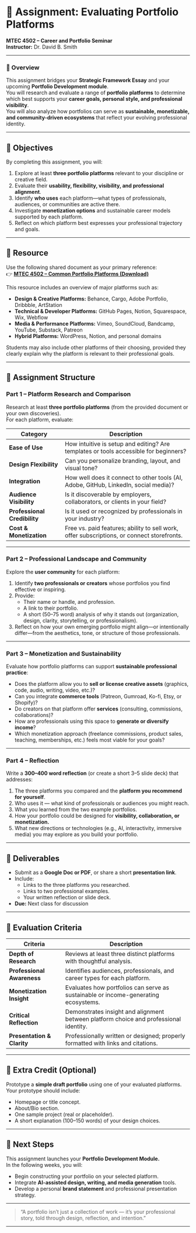 # 🎨 Assignment: Evaluating Portfolio Platforms  
**MTEC 4502 – Career and Portfolio Seminar**  
**Instructor:** Dr. David B. Smith  

---

### 🧭 Overview
This assignment bridges your **Strategic Framework Essay** and your upcoming **Portfolio Development module**.  
You will research and evaluate a range of **portfolio platforms** to determine which best supports your **career goals, personal style, and professional visibility**.  
You will also analyze how portfolios can serve as **sustainable, monetizable, and community-driven ecosystems** that reflect your evolving professional identity.

---

## 🎯 Objectives
By completing this assignment, you will:
1. Explore at least **three portfolio platforms** relevant to your discipline or creative field.  
2. Evaluate their **usability, flexibility, visibility, and professional alignment**.  
3. Identify **who uses** each platform—what types of professionals, audiences, or communities are active there.  
4. Investigate **monetization options** and sustainable career models supported by each platform.  
5. Reflect on which platform best expresses your professional trajectory and goals.

---

## 🧰 Resource
Use the following shared document as your primary reference:  
👉 **[MTEC 4502 – Common Portfolio Platforms (Download)]([https://chat.openai.com/share/file-EDWXGH8z7xgraGgejUz45z](https://docs.google.com/document/d/1yAUXT7PS-UqmYrYAnWGZzVd5BFZk9ffURuGBU7ewljg/edit?usp=sharing))**  

This resource includes an overview of major platforms such as:
- **Design & Creative Platforms:** Behance, Cargo, Adobe Portfolio, Dribbble, ArtStation  
- **Technical & Developer Platforms:** GitHub Pages, Notion, Squarespace, Wix, Webflow  
- **Media & Performance Platforms:** Vimeo, SoundCloud, Bandcamp, YouTube, Substack, Patreon  
- **Hybrid Platforms:** WordPress, Notion, and personal domains  

Students may also include other platforms of their choosing, provided they clearly explain why the platform is relevant to their professional goals.

---

## 🧩 Assignment Structure

### **Part 1 – Platform Research and Comparison**
Research at least **three portfolio platforms** (from the provided document or your own discoveries).  
For each platform, evaluate:

| Category | Description |
|-----------|-------------|
| **Ease of Use** | How intuitive is setup and editing? Are templates or tools accessible for beginners? |
| **Design Flexibility** | Can you personalize branding, layout, and visual tone? |
| **Integration** | How well does it connect to other tools (AI, Adobe, GitHub, LinkedIn, social media)? |
| **Audience Visibility** | Is it discoverable by employers, collaborators, or clients in your field? |
| **Professional Credibility** | Is it used or recognized by professionals in your industry? |
| **Cost & Monetization** | Free vs. paid features; ability to sell work, offer subscriptions, or connect storefronts. |

---

### **Part 2 – Professional Landscape and Community**
Explore the **user community** for each platform:
1. Identify **two professionals or creators** whose portfolios you find effective or inspiring.  
2. Provide:
   - Their name or handle, and profession.  
   - A link to their portfolio.  
   - A short (50–75 word) analysis of why it stands out (organization, design, clarity, storytelling, or professionalism).  
3. Reflect on how your own emerging portfolio might align—or intentionally differ—from the aesthetics, tone, or structure of those professionals.

---

### **Part 3 – Monetization and Sustainability**
Evaluate how portfolio platforms can support **sustainable professional practice**:
- Does the platform allow you to **sell or license creative assets** (graphics, code, audio, writing, video, etc.)?  
- Can you integrate **commerce tools** (Patreon, Gumroad, Ko-fi, Etsy, or Shopify)?  
- Do creators on that platform offer **services** (consulting, commissions, collaborations)?  
- How are professionals using this space to **generate or diversify income**?  
- Which monetization approach (freelance commissions, product sales, teaching, memberships, etc.) feels most viable for your goals?

---

### **Part 4 – Reflection**
Write a **300–400 word reflection** (or create a short 3–5 slide deck) that addresses:
1. The three platforms you compared and the **platform you recommend for yourself**.  
2. Who uses it — what kind of professionals or audiences you might reach.  
3. What you learned from the two example portfolios.  
4. How your portfolio could be designed for **visibility, collaboration, or monetization.**  
5. What new directions or technologies (e.g., AI, interactivity, immersive media) you may explore as you build your portfolio.

---

## 🧾 Deliverables
- Submit as a **Google Doc or PDF**, or share a short **presentation link**.  
- Include:
  - Links to the three platforms you researched.  
  - Links to two professional examples.  
  - Your written reflection or slide deck.  
- **Due:** Next class for discussion

---

## 💯 Evaluation Criteria

| Criteria | Description |
|-----------|-------------|
| **Depth of Research** | Reviews at least three distinct platforms with thoughtful analysis. |
| **Professional Awareness** | Identifies audiences, professionals, and career types for each platform. |
| **Monetization Insight** | Evaluates how portfolios can serve as sustainable or income-generating ecosystems. |
| **Critical Reflection** | Demonstrates insight and alignment between platform choice and professional identity. |
| **Presentation & Clarity** | Professionally written or designed; properly formatted with links and citations. |

---

## 🌟 Extra Credit (Optional)
Prototype a **simple draft portfolio** using one of your evaluated platforms.  
Your prototype should include:
- Homepage or title concept.  
- About/Bio section.  
- One sample project (real or placeholder).  
- A short explanation (100–150 words) of your design choices.

---

## 🧠 Next Steps
This assignment launches your **Portfolio Development Module.**  
In the following weeks, you will:
- Begin constructing your portfolio on your selected platform.  
- Integrate **AI-assisted design, writing, and media generation** tools.  
- Develop a personal **brand statement** and professional presentation strategy.

---

> “A portfolio isn’t just a collection of work — it’s your professional story, told through design, reflection, and intention.”  

---
